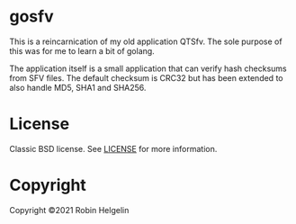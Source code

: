 # gosfv

This is a reincarnication of my old application QTSfv. The sole purpose of this
was for me to learn a bit of golang.

The application itself is a small application that can verify hash checksums
from SFV files. The default checksum is CRC32 but has been extended to also
handle MD5, SHA1 and SHA256.

# License

Classic BSD license. See [LICENSE](../blob/master/LICENSE) for more information.

# Copyright

Copyright ©2021 Robin Helgelin